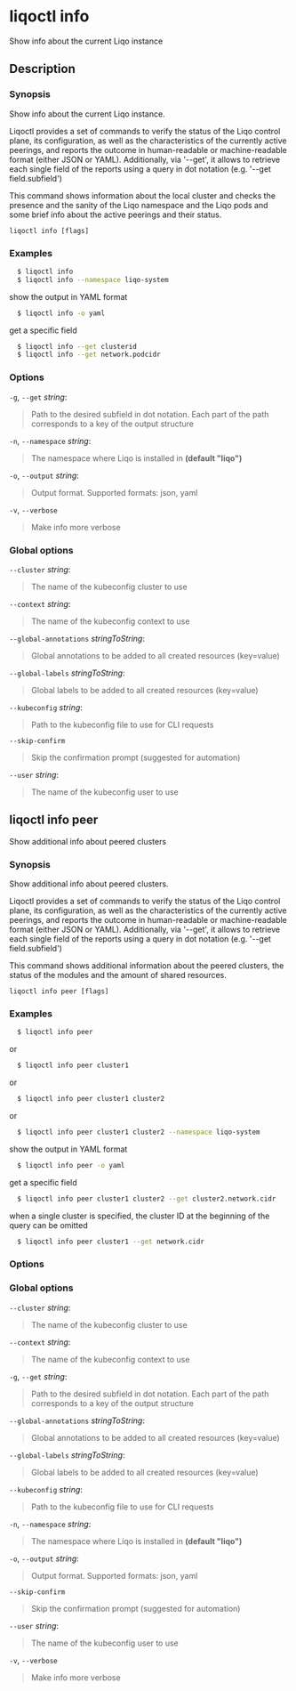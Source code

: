 # liqoctl info

Show info about the current Liqo instance

## Description

### Synopsis

Show info about the current Liqo instance.

Liqoctl provides a set of commands to verify the status of the Liqo control
plane, its configuration, as well as the characteristics of the currently
active peerings, and reports the outcome in human-readable or
machine-readable format (either JSON or YAML).
Additionally, via '--get', it allows to retrieve each single field of the reports
using a query in dot notation (e.g. '--get field.subfield')

This command shows information about the local cluster and checks the presence
and the sanity of the Liqo namespace and the Liqo pods and some brief info about
the active peerings and their status.



```
liqoctl info [flags]
```

### Examples


```bash
  $ liqoctl info
  $ liqoctl info --namespace liqo-system
```

show the output in YAML format

```bash
  $ liqoctl info -o yaml
```

get a specific field

```bash
  $ liqoctl info --get clusterid
  $ liqoctl info --get network.podcidr
```





### Options
`-g`, `--get` _string_:

>Path to the desired subfield in dot notation. Each part of the path corresponds to a key of the output structure

`-n`, `--namespace` _string_:

>The namespace where Liqo is installed in **(default "liqo")**

`-o`, `--output` _string_:

>Output format. Supported formats: json, yaml

`-v`, `--verbose`

>Make info more verbose


### Global options

`--cluster` _string_:

>The name of the kubeconfig cluster to use

`--context` _string_:

>The name of the kubeconfig context to use

`--global-annotations` _stringToString_:

>Global annotations to be added to all created resources (key=value)

`--global-labels` _stringToString_:

>Global labels to be added to all created resources (key=value)

`--kubeconfig` _string_:

>Path to the kubeconfig file to use for CLI requests

`--skip-confirm`

>Skip the confirmation prompt (suggested for automation)

`--user` _string_:

>The name of the kubeconfig user to use

## liqoctl info peer

Show additional info about peered clusters

### Synopsis

Show additional info about peered clusters.

Liqoctl provides a set of commands to verify the status of the Liqo control
plane, its configuration, as well as the characteristics of the currently
active peerings, and reports the outcome in human-readable or
machine-readable format (either JSON or YAML).
Additionally, via '--get', it allows to retrieve each single field of the reports
using a query in dot notation (e.g. '--get field.subfield')

This command shows additional information about the peered clusters, the status
of the modules and the amount of shared resources.



```
liqoctl info peer [flags]
```

### Examples


```bash
  $ liqoctl info peer
```

or

```bash
  $ liqoctl info peer cluster1
```

or

```bash
  $ liqoctl info peer cluster1 cluster2
```

or

```bash
  $ liqoctl info peer cluster1 cluster2 --namespace liqo-system
```

show the output in YAML format

```bash
  $ liqoctl info peer -o yaml
```

get a specific field

```bash
  $ liqoctl info peer cluster1 cluster2 --get cluster2.network.cidr
```

when a single cluster is specified, the cluster ID at the beginning of the query can be omitted

```bash
  $ liqoctl info peer cluster1 --get network.cidr
```





### Options

### Global options

`--cluster` _string_:

>The name of the kubeconfig cluster to use

`--context` _string_:

>The name of the kubeconfig context to use

`-g`, `--get` _string_:

>Path to the desired subfield in dot notation. Each part of the path corresponds to a key of the output structure

`--global-annotations` _stringToString_:

>Global annotations to be added to all created resources (key=value)

`--global-labels` _stringToString_:

>Global labels to be added to all created resources (key=value)

`--kubeconfig` _string_:

>Path to the kubeconfig file to use for CLI requests

`-n`, `--namespace` _string_:

>The namespace where Liqo is installed in **(default "liqo")**

`-o`, `--output` _string_:

>Output format. Supported formats: json, yaml

`--skip-confirm`

>Skip the confirmation prompt (suggested for automation)

`--user` _string_:

>The name of the kubeconfig user to use

`-v`, `--verbose`

>Make info more verbose

